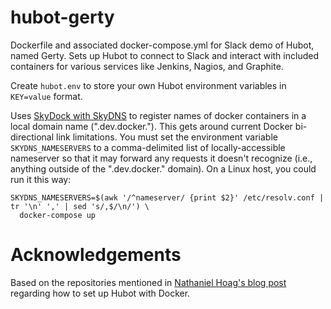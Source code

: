 hubot-gerty
===========

Dockerfile and associated docker-compose.yml for Slack demo of Hubot, named
Gerty. Sets up Hubot to connect to Slack and interact with included containers
for various services like Jenkins, Nagios, and Graphite.

Create `hubot.env` to store your own Hubot environment variables in `KEY=value`
format.

Uses [SkyDock with SkyDNS](https://github.com/crosbymichael/skydock) to
register names of docker containers in a local domain name (".dev.docker.").
This gets around current Docker bi-directional link limitations. You must set
the environment variable `SKYDNS_NAMESERVERS` to a comma-delimited list of 
locally-accessible nameserver so that it may forward any requests it doesn't
recognize (i.e., anything outside of the ".dev.docker." domain). On a Linux host,
you could run it this way:
```
SKYDNS_NAMESERVERS=$(awk '/^nameserver/ {print $2}' /etc/resolv.conf | tr '\n' ',' | sed 's/,$/\n/') \
  docker-compose up
```

# Acknowledgements

Based on the repositories mentioned in [Nathaniel Hoag's blog
post](http://nathanielhoag.com/blog/2014/12/07/a-dockerized-slack-integrated-hubot/)
regarding how to set up Hubot with Docker.
